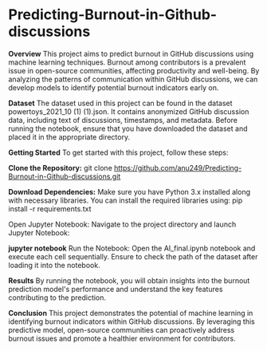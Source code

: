 # Predicting-Burnout-in-Github-discussions

**Overview**
This project aims to predict burnout in GitHub discussions using machine learning techniques. Burnout among contributors is a prevalent issue in open-source communities, affecting productivity and well-being. By analyzing the patterns of communication within GitHub discussions, we can develop models to identify potential burnout indicators early on.

**Dataset**
The dataset used in this project can be found in the dataset powertoys_2021_10 (1) (1).json. It contains anonymized GitHub discussion data, including text of discussions, timestamps, and metadata. Before running the notebook, ensure that you have downloaded the dataset and placed it in the appropriate directory.

**Getting Started**
To get started with this project, follow these steps:

**Clone the Repository:**
git clone https://github.com/anu249/Predicting-Burnout-in-Github-discussions.git

**Download Dependencies:**
Make sure you have Python 3.x installed along with necessary libraries. You can install the required libraries using:
pip install -r requirements.txt

Open Jupyter Notebook:
Navigate to the project directory and launch Jupyter Notebook:

**jupyter notebook**
Run the Notebook:
Open the AI_final.ipynb notebook and execute each cell sequentially. Ensure to check the path of the dataset after loading it into the notebook.

**Results**
By running the notebook, you will obtain insights into the burnout prediction model's performance and understand the key features contributing to the prediction.

**Conclusion**
This project demonstrates the potential of machine learning in identifying burnout indicators within GitHub discussions. By leveraging this predictive model, open-source communities can proactively address burnout issues and promote a healthier environment for contributors.
